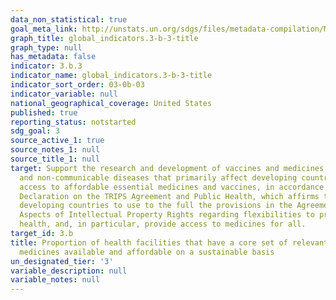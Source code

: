 ```yaml
---
data_non_statistical: true
goal_meta_link: http://unstats.un.org/sdgs/files/metadata-compilation/Metadata-Goal-3.pdf
graph_title: global_indicators.3-b-3-title
graph_type: null
has_metadata: false
indicator: 3.b.3
indicator_name: global_indicators.3-b-3-title
indicator_sort_order: 03-0b-03
indicator_variable: null
national_geographical_coverage: United States
published: true
reporting_status: notstarted
sdg_goal: 3
source_active_1: true
source_notes_1: null
source_title_1: null
target: Support the research and development of vaccines and medicines for the communicable
  and non-communicable diseases that primarily affect developing countries, provide
  access to affordable essential medicines and vaccines, in accordance with the Doha
  Declaration on the TRIPS Agreement and Public Health, which affirms the right of
  developing countries to use to the full the provisions in the Agreement on TradeRelated
  Aspects of Intellectual Property Rights regarding flexibilities to protect public
  health, and, in particular, provide access to medicines for all.
target_id: 3.b
title: Proportion of health facilities that have a core set of relevant essential
  medicines available and affordable on a sustainable basis
un_designated_tier: '3'
variable_description: null
variable_notes: null
---
```

